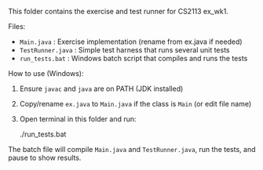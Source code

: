 This folder contains the exercise and test runner for CS2113 ex_wk1.

Files:
- `Main.java` : Exercise implementation (rename from ex.java if needed)
- `TestRunner.java` : Simple test harness that runs several unit tests
- `run_tests.bat` : Windows batch script that compiles and runs the tests

How to use (Windows):
1. Ensure `javac` and `java` are on PATH (JDK installed)
2. Copy/rename `ex.java` to `Main.java` if the class is `Main` (or edit file name)
3. Open terminal in this folder and run:

    ./run_tests.bat

The batch file will compile `Main.java` and `TestRunner.java`, run the tests, and pause to show results.
